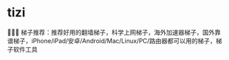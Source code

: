 # tizi
🍎🍎🍎  梯子推荐：推荐好用的翻墙梯子，科学上网梯子，海外加速器梯子，国外靠谱梯子，iPhone/iPad/安卓/Android/Mac/Linux/PC/路由器都可以用的梯子，梯子软件工具
